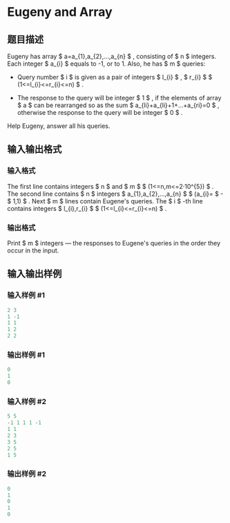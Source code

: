 # Eugeny and Array

## 题目描述

Eugeny has array $ a=a_{1},a_{2},...,a_{n} $ , consisting of $ n $ integers. Each integer $ a_{i} $ equals to -1, or to 1. Also, he has $ m $ queries:

- Query number $ i $ is given as a pair of integers $ l_{i} $ , $ r_{i} $ $ (1<=l_{i}<=r_{i}<=n) $ .

- The response to the query will be integer $ 1 $ , if the elements of array $ a $ can be rearranged so as the sum $ a_{li}+a_{li}+1+...+a_{ri}=0 $ , otherwise the response to the query will be integer $ 0 $ .

Help Eugeny, answer all his queries.

## 输入输出格式

### 输入格式

The first line contains integers $ n $ and $ m $ $ (1<=n,m<=2·10^{5}) $ . The second line contains $ n $ integers $ a_{1},a_{2},...,a_{n} $ $ (a_{i}= $ - $ 1,1) $ . Next $ m $ lines contain Eugene's queries. The $ i $ -th line contains integers $ l_{i},r_{i} $ $ (1<=l_{i}<=r_{i}<=n) $ .

### 输出格式

Print $ m $ integers — the responses to Eugene's queries in the order they occur in the input.

## 输入输出样例

### 输入样例 #1

```cpp
2 3
1 -1
1 1
1 2
2 2

```
### 输出样例 #1

```cpp
0
1
0

```
### 输入样例 #2

```cpp
5 5
-1 1 1 1 -1
1 1
2 3
3 5
2 5
1 5

```
### 输出样例 #2

```cpp
0
1
0
1
0

```
